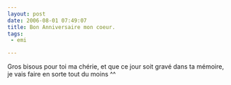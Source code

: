 ```yaml
---
layout: post
date: 2006-08-01 07:49:07
title: Bon Anniversaire mon coeur.
tags:
 - emi

---
```


Gros bisous pour toi ma chérie, et que ce jour soit gravé dans ta mémoire, je vais faire en sorte tout du moins ^^
